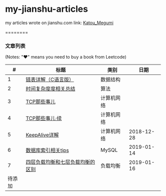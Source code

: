 # my-jianshu-articles
my articles wrote on jianshu.com
link: [Katou_Megumi](https://www.jianshu.com/u/c8cb345feef2)

========

### 文章列表

(Notes: "&hearts;" means you need to buy a book from Leetcode)


| # | 标题 | 类别 | 日期 |
|---| ---  | ---- | --- |
| 1 | [链表详解（C语言版）](./数据结构/链表详解（C语言版）.md) | 数据结构 | |
| 2 | [时间复杂度度相关总结](./算法/时间复杂度相关总结.md) | 算法 | |
| 3 | [TCP那些事儿](./计算机网络/TCP那些事儿.md) | 计算机网络 | |
| 4 | [TCP那些事儿·续](./计算机网络/TCP那些事儿·续.md) | 计算机网络 | |
| 5 | [KeepAlive详解](./计算机网络/KeepAlive详解.md) | 计算机网络 | 2018-12-28 |
| 6 | [数据库索引相关tips](./数据库/数据库索引相关tips.md) | MySQL | 2019-01-14 |
| 7 | [四层负载均衡和七层负载均衡的区别](./服务端/四层负载均衡和七层负载均衡的区别.md) | 负载均衡 | 2019-01-16 |
|待添加|